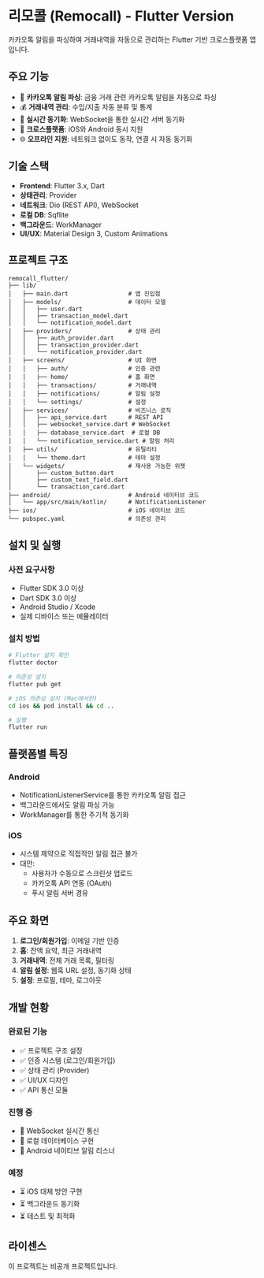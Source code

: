 # 리모콜 (Remocall) - Flutter Version

카카오톡 알림을 파싱하여 거래내역을 자동으로 관리하는 Flutter 기반 크로스플랫폼 앱입니다.

## 주요 기능

- 🔔 **카카오톡 알림 파싱**: 금융 거래 관련 카카오톡 알림을 자동으로 파싱
- 💰 **거래내역 관리**: 수입/지출 자동 분류 및 통계
- 🔄 **실시간 동기화**: WebSocket을 통한 실시간 서버 동기화
- 📱 **크로스플랫폼**: iOS와 Android 동시 지원
- 🌐 **오프라인 지원**: 네트워크 없이도 동작, 연결 시 자동 동기화

## 기술 스택

- **Frontend**: Flutter 3.x, Dart
- **상태관리**: Provider
- **네트워크**: Dio (REST API), WebSocket
- **로컬 DB**: Sqflite
- **백그라운드**: WorkManager
- **UI/UX**: Material Design 3, Custom Animations

## 프로젝트 구조

```
remocall_flutter/
├── lib/
│   ├── main.dart                 # 앱 진입점
│   ├── models/                   # 데이터 모델
│   │   ├── user.dart
│   │   ├── transaction_model.dart
│   │   └── notification_model.dart
│   ├── providers/                # 상태 관리
│   │   ├── auth_provider.dart
│   │   ├── transaction_provider.dart
│   │   └── notification_provider.dart
│   ├── screens/                  # UI 화면
│   │   ├── auth/                 # 인증 관련
│   │   ├── home/                 # 홈 화면
│   │   ├── transactions/         # 거래내역
│   │   ├── notifications/        # 알림 설정
│   │   └── settings/             # 설정
│   ├── services/                 # 비즈니스 로직
│   │   ├── api_service.dart      # REST API
│   │   ├── websocket_service.dart # WebSocket
│   │   ├── database_service.dart  # 로컬 DB
│   │   └── notification_service.dart # 알림 처리
│   ├── utils/                    # 유틸리티
│   │   └── theme.dart            # 테마 설정
│   └── widgets/                  # 재사용 가능한 위젯
│       ├── custom_button.dart
│       ├── custom_text_field.dart
│       └── transaction_card.dart
├── android/                      # Android 네이티브 코드
│   └── app/src/main/kotlin/      # NotificationListener
├── ios/                          # iOS 네이티브 코드
└── pubspec.yaml                  # 의존성 관리
```

## 설치 및 실행

### 사전 요구사항

- Flutter SDK 3.0 이상
- Dart SDK 3.0 이상
- Android Studio / Xcode
- 실제 디바이스 또는 에뮬레이터

### 설치 방법

```bash
# Flutter 설치 확인
flutter doctor

# 의존성 설치
flutter pub get

# iOS 의존성 설치 (Mac에서만)
cd ios && pod install && cd ..

# 실행
flutter run
```

## 플랫폼별 특징

### Android
- NotificationListenerService를 통한 카카오톡 알림 접근
- 백그라운드에서도 알림 파싱 가능
- WorkManager를 통한 주기적 동기화

### iOS
- 시스템 제약으로 직접적인 알림 접근 불가
- 대안: 
  - 사용자가 수동으로 스크린샷 업로드
  - 카카오톡 API 연동 (OAuth)
  - 푸시 알림 서버 경유

## 주요 화면

1. **로그인/회원가입**: 이메일 기반 인증
2. **홈**: 잔액 요약, 최근 거래내역
3. **거래내역**: 전체 거래 목록, 필터링
4. **알림 설정**: 웹훅 URL 설정, 동기화 상태
5. **설정**: 프로필, 테마, 로그아웃

## 개발 현황

### 완료된 기능
- ✅ 프로젝트 구조 설정
- ✅ 인증 시스템 (로그인/회원가입)
- ✅ 상태 관리 (Provider)
- ✅ UI/UX 디자인
- ✅ API 통신 모듈

### 진행 중
- 🔄 WebSocket 실시간 통신
- 🔄 로컬 데이터베이스 구현
- 🔄 Android 네이티브 알림 리스너

### 예정
- ⏳ iOS 대체 방안 구현
- ⏳ 백그라운드 동기화
- ⏳ 테스트 및 최적화

## 라이센스

이 프로젝트는 비공개 프로젝트입니다.